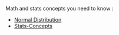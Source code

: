Math and stats concepts you need to know : 

- [Normal Distribution](NormalDistribution.md)
- [Stats-Concepts](Stats-Concepts.md)


